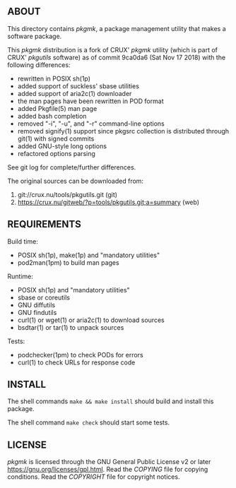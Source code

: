 ABOUT
-----
This directory contains _pkgmk_, a package management utility that
makes a software package.

This _pkgmk_ distribution is a fork of CRUX' _pkgmk_ utility (which is
part of CRUX' _pkgutils_ software) as of commit 9ca0da6
(Sat Nov 17 2018) with the following differences:
  * rewritten in POSIX sh(1p)
  * added support of suckless' sbase utilities
  * added support of aria2c(1) downloader
  * the man pages have been rewritten in POD format
  * added Pkgfile(5) man page
  * added bash completion
  * removed "-i", "-u", and "-r" command-line options
  * removed signify(1) support since pkgsrc collection is
    distributed through git(1) with signed commits
  * added GNU-style long options
  * refactored options parsing

See git log for complete/further differences.

The original sources can be downloaded from:
  1. git://crux.nu/tools/pkgutils.git                        (git)
  2. https://crux.nu/gitweb/?p=tools/pkgutils.git;a=summary  (web)

REQUIREMENTS
------------
Build time:
  * POSIX sh(1p), make(1p) and "mandatory utilities"
  * pod2man(1pm) to build man pages

Runtime:
  * POSIX sh(1p) and "mandatory utilities"
  * sbase or coreutils
  * GNU diffutils
  * GNU findutils
  * curl(1) or wget(1) or aria2c(1) to download sources
  * bsdtar(1) or tar(1) to unpack sources

Tests:
  * podchecker(1pm) to check PODs for errors
  * curl(1) to check URLs for response code

INSTALL
-------
The shell commands `make && make install` should build and install
this package.

The shell command `make check` should start some tests.

LICENSE
-------
_pkgmk_ is licensed through the GNU General Public License v2 or
later <https://gnu.org/licenses/gpl.html>.
Read the _COPYING_ file for copying conditions.
Read the _COPYRIGHT_ file for copyright notices.

<!-- vim:sw=2:ts=2:sts=2:et:cc=72:tw=70
End of file. -->
